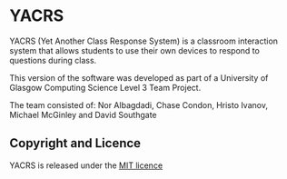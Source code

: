 # YACRS
YACRS (Yet Another Class Response System) is a classroom interaction system that allows students to use their own
devices to respond to questions during class.

This version of the software was developed as part of a University of Glasgow Computing Science Level 3 Team Project.

The team consisted of: Nor Albagdadi, Chase Condon, Hristo Ivanov, Michael McGinley and David Southgate

## Copyright and Licence
YACRS is released under the [MIT licence](LICENSE.md)